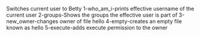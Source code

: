 Switches current user to Betty
1-who_am_i-prints effective username of the current user
2-groups-Shows the groups the effective user is part of
3-new_owner-changes owner of file hello
4-empty-creates an empty file known as hello
5-execute-adds execute permission to the owner

